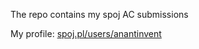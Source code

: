 The repo contains my spoj AC submissions

My profile: [spoj.pl/users/anantinvent](http://spoj.pl/users/anantinvent)
